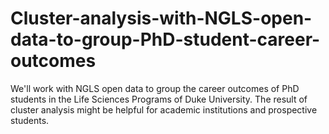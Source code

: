 # Cluster-analysis-with-NGLS-open-data-to-group-PhD-student-career-outcomes
We'll work with NGLS open data to group the career outcomes of PhD students in the Life Sciences Programs of Duke University. The result of cluster analysis might be helpful for academic institutions and prospective students.
